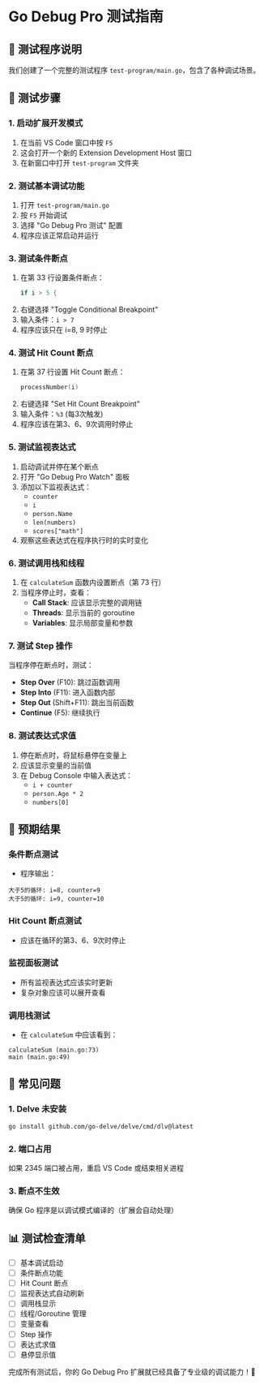 # Go Debug Pro 测试指南

## 🧪 测试程序说明

我们创建了一个完整的测试程序 `test-program/main.go`，包含了各种调试场景。

## 🚀 测试步骤

### 1. 启动扩展开发模式

1. 在当前 VS Code 窗口中按 `F5`
2. 这会打开一个新的 Extension Development Host 窗口
3. 在新窗口中打开 `test-program` 文件夹

### 2. 测试基本调试功能

1. 打开 `test-program/main.go`
2. 按 `F5` 开始调试
3. 选择 "Go Debug Pro 测试" 配置
4. 程序应该正常启动并运行

### 3. 测试条件断点

1. 在第 33 行设置条件断点：
   ```go
   if i > 5 {
   ```
2. 右键选择 "Toggle Conditional Breakpoint"
3. 输入条件：`i > 7`
4. 程序应该只在 i=8, 9 时停止

### 4. 测试 Hit Count 断点

1. 在第 37 行设置 Hit Count 断点：
   ```go
   processNumber(i)
   ```
2. 右键选择 "Set Hit Count Breakpoint"
3. 输入条件：`%3` (每3次触发)
4. 程序应该在第3、6、9次调用时停止

### 5. 测试监视表达式

1. 启动调试并停在某个断点
2. 打开 "Go Debug Pro Watch" 面板
3. 添加以下监视表达式：
   - `counter`
   - `i`
   - `person.Name`
   - `len(numbers)`
   - `scores["math"]`
4. 观察这些表达式在程序执行时的实时变化

### 6. 测试调用栈和线程

1. 在 `calculateSum` 函数内设置断点（第 73 行）
2. 当程序停止时，查看：
   - **Call Stack**: 应该显示完整的调用链
   - **Threads**: 显示当前的 goroutine
   - **Variables**: 显示局部变量和参数

### 7. 测试 Step 操作

当程序停在断点时，测试：
- **Step Over** (F10): 跳过函数调用
- **Step Into** (F11): 进入函数内部
- **Step Out** (Shift+F11): 跳出当前函数
- **Continue** (F5): 继续执行

### 8. 测试表达式求值

1. 停在断点时，将鼠标悬停在变量上
2. 应该显示变量的当前值
3. 在 Debug Console 中输入表达式：
   - `i + counter`
   - `person.Age * 2`
   - `numbers[0]`

## 🎯 预期结果

### 条件断点测试
- 程序输出：
```
大于5的循环: i=8, counter=9
大于5的循环: i=9, counter=10
```

### Hit Count 断点测试
- 应该在循环的第3、6、9次时停止

### 监视面板测试
- 所有监视表达式应该实时更新
- 复杂对象应该可以展开查看

### 调用栈测试
- 在 `calculateSum` 中应该看到：
```
calculateSum (main.go:73)
main (main.go:49)
```

## 🐛 常见问题

### 1. Delve 未安装
```bash
go install github.com/go-delve/delve/cmd/dlv@latest
```

### 2. 端口占用
如果 2345 端口被占用，重启 VS Code 或结束相关进程

### 3. 断点不生效
确保 Go 程序是以调试模式编译的（扩展会自动处理）

## 📊 测试检查清单

- [ ] 基本调试启动
- [ ] 条件断点功能
- [ ] Hit Count 断点
- [ ] 监视表达式自动刷新
- [ ] 调用栈显示
- [ ] 线程/Goroutine 管理
- [ ] 变量查看
- [ ] Step 操作
- [ ] 表达式求值
- [ ] 悬停显示值

完成所有测试后，你的 Go Debug Pro 扩展就已经具备了专业级的调试能力！🎉
